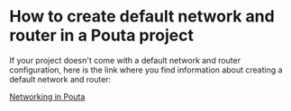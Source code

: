 # How to create default network and router in a Pouta project

If your project doesn't come with a default network and router configuration, here is the link where you find information about creating a default network and router:    

[Networking in Pouta](../../cloud/pouta/networking.md)
